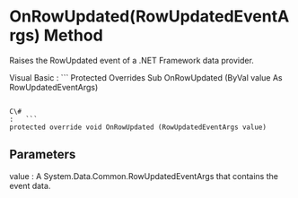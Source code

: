 <!-- loio3c1564986c5f1014bcc8ce9a4f7ac4cd -->

# OnRowUpdated\(RowUpdatedEventArgs\) Method

Raises the RowUpdated event of a .NET Framework data provider.



Visual Basic
:   ```
Protected Overrides Sub OnRowUpdated (ByVal value As RowUpdatedEventArgs)
```

C\#
:   ```
protected override void OnRowUpdated (RowUpdatedEventArgs value)
```



## Parameters

value
:   A System.Data.Common.RowUpdatedEventArgs that contains the event data.

